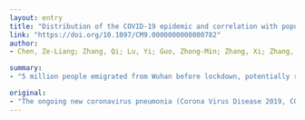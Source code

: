 ```yaml
---
layout: entry
title: "Distribution of the COVID-19 epidemic and correlation with population emigration from wuhan, China"
link: "https://doi.org/10.1097/CM9.0000000000000782"
author:
- Chen, Ze-Liang; Zhang, Qi; Lu, Yi; Guo, Zhong-Min; Zhang, Xi; Zhang, Wen-Jun; Guo, Cheng; Liao, Cong-Hui; Li, Qian-Lin; Han, Xiao-Hu; Lu, Jia-Hai

summary:
- "5 million people emigrated from Wuhan before lockdown, potentially representing a source of virus infection. Determining case distribution and its correlation with population emigration is of great importance for early warning and prevention of future outbreaks. The COVID-19 confirmed and death cases in Hubei province accounted for 59.91% (5806/9692) and 95.77% (204/213) of the total cases in China respectively."

original:
- "The ongoing new coronavirus pneumonia (Corona Virus Disease 2019, COVID-19) outbreak is spreading in China, but it has not yet reached its peak. Five million people emigrated from Wuhan before lockdown, potentially representing a source of virus infection. Determining case distribution and its correlation with population emigration from Wuhan in the early stage of the epidemic is of great importance for early warning and for the prevention of future outbreaks. METHODS: The official case report on the COVID-19 epidemic was collected as of January 30, 2020. Time and location information on COVID-19 cases was extracted and analyzed using ArcGIS and WinBUGS software. Data on population migration from Wuhan city and Hubei province were extracted from Baidu Qianxi, and their correlation with the number of cases was analyzed. RESULTS: The COVID-19 confirmed and death cases in Hubei province accounted for 59.91% (5806/9692) and 95.77% (204/213) of the total cases in China respectively. Hot spot provinces included Sichuan and Yunnan, which are adjacent to Hubei. The time risk of Hubei province on the following day was 1.960 times that on the previous day. The number of cases in some cities was relatively low, but the time risk appeared to be continuously rising. The correlation coefficient between the provincial number of cases and emigration from Wuhan was up to 0.943. The lockdown of 17 cities in Hubei province and the implementation of nationwide control measures efficiently prevented an exponential growth in the number of cases. CONCLUSIONS: The population that emigrated from Wuhan was the main infection source in other cities and provinces. Some cities with a low number of cases showed a rapid increase in case load. Owing to the upcoming Spring Festival return wave, understanding the risk trends in different regions is crucial to ensure preparedness at both the individual and organization levels and to prevent new outbreaks."
---
```


